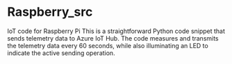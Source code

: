 # Raspberry_src
IoT code for Raspberry Pi
This is a straightforward Python code snippet that sends telemetry data to Azure IoT Hub.
The code measures and transmits the telemetry data every 60 seconds, while also illuminating an LED to indicate the active sending operation.
